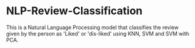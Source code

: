 # NLP-Review-Classification
This is a Natural Language Processing model that classifies the review given by the person as 'Liked' or 'dis-liked' using KNN, SVM  and SVM with PCA.
